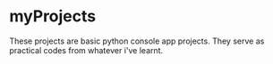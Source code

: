 # myProjects
These projects are basic python console app projects.
They serve as practical codes from whatever i've learnt.
